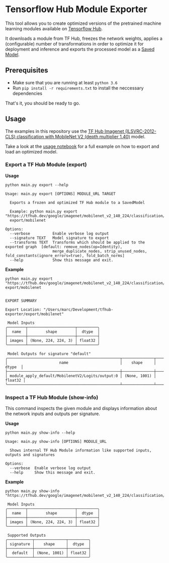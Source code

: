 # Tensorflow Hub Module Exporter

This tool allows you to create optimized versions of the pretrained machine learning modules available on [Tensorflow Hub](https://tfhub.dev).

It downloads a module from TF Hub, freezes the network weights, applies a (configurable) number of transformations in order to optimize it for deployment and inference and exports the processed model as a [Saved Model](https://www.tensorflow.org/guide/saved_model).

## Prerequisites

* Make sure that you are running at least `python 3.6`
* Run `pip install -r requirements.txt` to install the neccessary dependencies

That's it, you should be ready to go.

## Usage

The examples in this repository use the [TF Hub Imagenet (ILSVRC-2012-CLS) classification with MobileNet V2 (depth multiplier 1.40)](https://tfhub.dev/google/imagenet/mobilenet_v2_140_224/classification/3) model.

Take a look at the [usage notebook](usage.ipynb) for a full example on how to export and load an optimized model.

### Export a TF Hub Module (export)

**Usage**

```
python main.py export --help

Usage: main.py export [OPTIONS] MODULE_URL TARGET

  Exports a frozen and optimized TF Hub module to a SavedModel

  Example: python main.py export "https://tfhub.dev/google/imagenet/mobilenet_v2_140_224/classification/3"
  export/mobilenet

Options:
  --verbose          Enable verbose log output
  --signature TEXT   Model signature to export
  --transforms TEXT  Transforms which should be applied to the exported graph  [default: remove_nodes(op=Identity),
                     merge_duplicate_nodes, strip_unused_nodes, fold_constants(ignore_errors=true), fold_batch_norms]
  --help             Show this message and exit.
```

**Example**

```
python main.py export "https://tfhub.dev/google/imagenet/mobilenet_v2_140_224/classification/3" export/mobilenet


EXPORT SUMMARY

Export Location: "/Users/marc/Development/tfhub-exporter/export/mobilenet"

 Model Inputs
╭────────┬─────────────────────┬─────────╮
│  name  │        shape        │  dtype  │
├────────┼─────────────────────┼─────────┤
│ images │ (None, 224, 224, 3) │ float32 │
╰────────┴─────────────────────┴─────────╯

 Model Outputs for signature "default"
╭──────────────────────────────────────────────────┬──────────────┬─────────╮
│                       name                       │    shape     │  dtype  │
├──────────────────────────────────────────────────┼──────────────┼─────────┤
│ module_apply_default/MobilenetV2/Logits/output:0 │ (None, 1001) │ float32 │
╰──────────────────────────────────────────────────┴──────────────┴─────────╯
```

### Inspect a TF Hub Module (show-info)

This command inspects the given module and displays information about the network inputs and outputs per signature.

**Usage**
```
python main.py show-info --help

Usage: main.py show-info [OPTIONS] MODULE_URL

  Shows internal TF Hub Module information like supported inputs, outputs and signatures

Options:
  --verbose  Enable verbose log output
  --help     Show this message and exit.
```

**Example**

```
python main.py show-info "https://tfhub.dev/google/imagenet/mobilenet_v2_140_224/classification/3"

 Model Inputs
╭────────┬─────────────────────┬─────────╮
│  name  │        shape        │  dtype  │
├────────┼─────────────────────┼─────────┤
│ images │ (None, 224, 224, 3) │ float32 │
╰────────┴─────────────────────┴─────────╯

 Supported Outputs
╭───────────┬──────────────┬─────────╮
│ signature │    shape     │  dtype  │
├───────────┼──────────────┼─────────┤
│  default  │ (None, 1001) │ float32 │
╰───────────┴──────────────┴─────────╯
```